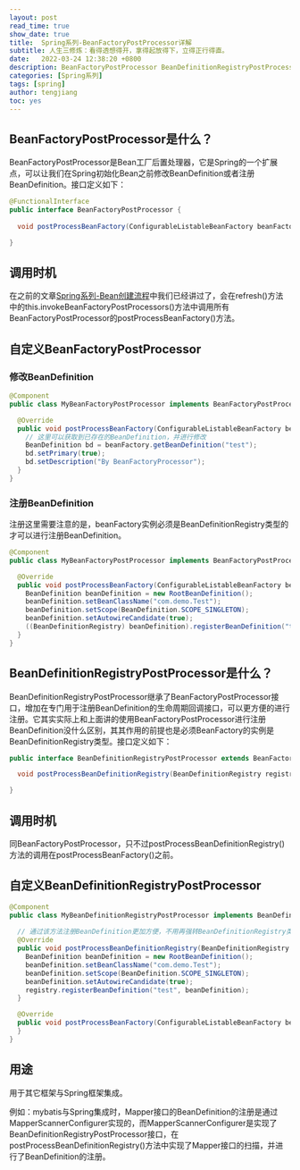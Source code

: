 ```yaml
---
layout: post
read_time: true
show_date: true
title:  Spring系列-BeanFactoryPostProcessor详解
subtitle: 人生三修炼：看得透想得开，拿得起放得下，立得正行得直。
date:   2022-03-24 12:38:20 +0800
description: BeanFactoryPostProcessor BeanDefinitionRegistryPostProcessor
categories: [Spring系列]
tags: [spring]
author: tengjiang
toc: yes
---
```


## BeanFactoryPostProcessor是什么？

BeanFactoryPostProcessor是Bean工厂后置处理器，它是Spring的一个扩展点，可以让我们在Spring初始化Bean之前修改BeanDefinition或者注册BeanDefinition。接口定义如下：

```java
@FunctionalInterface
public interface BeanFactoryPostProcessor {
	
  void postProcessBeanFactory(ConfigurableListableBeanFactory beanFactory) throws BeansException;

}
```

## 调用时机

在之前的文章[Spring系列-Bean创建流程](https://www.tengjiang.site/spring%E7%B3%BB%E5%88%97/2022/02/15/Spring%E7%B3%BB%E5%88%97-Bean%E5%88%9B%E5%BB%BA%E6%B5%81%E7%A8%8B.html)中我们已经讲过了，会在refresh()方法中的this.invokeBeanFactoryPostProcessors()方法中调用所有BeanFactoryPostProcessor的postProcessBeanFactory()方法。

## 自定义BeanFactoryPostProcessor

### 修改BeanDefinition

```java
@Component
public class MyBeanFactoryPostProcessor implements BeanFactoryPostProcessor {

  @Override
  public void postProcessBeanFactory(ConfigurableListableBeanFactory beanFactory) throws BeansException {
    // 这里可以获取到已存在的BeanDefinition，并进行修改
    BeanDefinition bd = beanFactory.getBeanDefinition("test");
    bd.setPrimary(true);
    bd.setDescription("By BeanFactoryProcessor");
  }
}
```

### 注册BeanDefinition

注册这里需要注意的是，beanFactory实例必须是BeanDefinitionRegistry类型的才可以进行注册BeanDefinition。

```java
@Component
public class MyBeanFactoryPostProcessor implements BeanFactoryPostProcessor {

  @Override
  public void postProcessBeanFactory(ConfigurableListableBeanFactory beanFactory) throws BeansException {
    BeanDefinition beanDefinition = new RootBeanDefinition();
    beanDefinition.setBeanClassName("com.demo.Test");
    beanDefinition.setScope(BeanDefinition.SCOPE_SINGLETON);
    beanDefinition.setAutowireCandidate(true);
    ((BeanDefinitionRegistry) beanDefinition).registerBeanDefinition("test", beanDefinition);
  }
}
```

## BeanDefinitionRegistryPostProcessor是什么？

BeanDefinitionRegistryPostProcessor继承了BeanFactoryPostProcessor接口，增加在专门用于注册BeanDefinition的生命周期回调接口，可以更方便的进行注册。它其实实际上和上面讲的使用BeanFactoryPostProcessor进行注册BeanDefinition没什么区别，其其作用的前提也是必须BeanFactory的实例是BeanDefinitionRegistry类型。接口定义如下：

```java
public interface BeanDefinitionRegistryPostProcessor extends BeanFactoryPostProcessor {

  void postProcessBeanDefinitionRegistry(BeanDefinitionRegistry registry) throws BeansException;

}
```

## 调用时机

同BeanFactoryPostProcessor，只不过postProcessBeanDefinitionRegistry()方法的调用在postProcessBeanFactory()之前。

## 自定义BeanDefinitionRegistryPostProcessor

```java
@Component
public class MyBeanDefinitionRegistryPostProcessor implements BeanDefinitionRegistryPostProcessor {
  
  // 通过该方法注册BeanDefinition更加方便，不用再强转BeanDefinitionRegistry类型了
  @Override
  public void postProcessBeanDefinitionRegistry(BeanDefinitionRegistry registry) throws BeansException {
    BeanDefinition beanDefinition = new RootBeanDefinition();
    beanDefinition.setBeanClassName("com.demo.Test");
    beanDefinition.setScope(BeanDefinition.SCOPE_SINGLETON);
    beanDefinition.setAutowireCandidate(true);
    registry.registerBeanDefinition("test", beanDefinition);
  }

  @Override
  public void postProcessBeanFactory(ConfigurableListableBeanFactory beanFactory) throws BeansException {
  }
}
```

## 用途

用于其它框架与Spring框架集成。

例如：mybatis与Spring集成时，Mapper接口的BeanDefinition的注册是通过MapperScannerConfigurer实现的，而MapperScannerConfigurer是实现了BeanDefinitionRegistryPostProcessor接口，在postProcessBeanDefinitionRegistry()方法中实现了Mapper接口的扫描，并进行了BeanDefinition的注册。